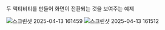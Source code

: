 두 액티비티를 만들어 화면이 전환되는 것을 보여주는 예제

![스크린샷 2025-04-13 161459](https://github.com/user-attachments/assets/6a5d11a7-c177-4a05-a8f7-2ffb5a7b657e)
![스크린샷 2025-04-13 161512](https://github.com/user-attachments/assets/beff6cdc-bdb1-42f0-afde-17a976e585ee)
